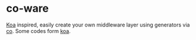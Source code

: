 # co-ware
  [Koa][] inspired, easily create your own middleware layer using generators via [co][].
  Some codes form [koa][].


[koa]: https://github.com/koajs/koa
[co]: https://github.com/visionmedia/co
